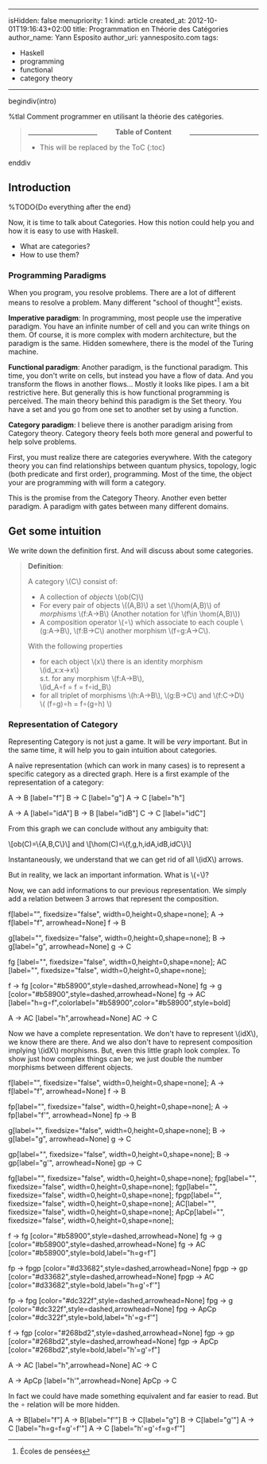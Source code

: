-----
isHidden:       false
menupriority:   1
kind:           article
created_at:     2012-10-01T19:16:43+02:00
title: Programmation en Théorie des Catégories
author_name: Yann Esposito
author_uri: yannesposito.com
tags:
  - Haskell
  - programming
  - functional
  - category theory
-----

begindiv(intro)

%tlal Comment programmer en utilisant la théorie des catégories.

> <center><hr style="width:30%;float:left;border-color:#CCCCD0;margin-top:1em"/><span class="sc"><b>Table of Content</b></span><hr style="width:30%;float:right;border-color:#CCCCD0;margin-top:1em"/></center>
> 
> * This will be replaced by the ToC
> {:toc}
>

enddiv

## Introduction

%TODO{Do everything after the end}

Now, it is time to talk about Categories.
How this notion could help you and how it is easy to use with Haskell.

- What are categories?
- How to use them?

### Programming Paradigms

When you program, you resolve problems.
There are a lot of different means to resolve a problem.
Many different "school of thought"[^school] exists.

[^school]: Écoles de pensées

**Imperative paradigm**:
In programming, most people use the imperative paradigm.
You have an infinite number of cell and you can write things on them.
Of course, it is more complex with modern architecture, but the paradigm is the same.
Hidden somewhere, there is the model of the Turing machine.

**Functional paradigm**:
Another paradigm, is the functional paradigm.
This time, you don't write on cells, but instead you have a flow of data.
And you transform the flows in another flows... Mostly it looks like pipes.
I am a bit restrictive here. But generally this is how functional programming is perceived.
The main theory behind this paradigm is the Set theory.
You have a set and you go from one set to another set by using a function.

**Category paradigm**:
I believe there is another paradigm arising from Category theory.
Category theory feels both more general and powerful to help solve problems.

First, you must realize there are categories everywhere.
With the category theory you can find relationships between quantum physics,
topology, logic (both predicate and first order), programming.
Most of the time, the object your are programming with will form a category.

This is the promise from the Category Theory.
Another even better paradigm.
A paradigm with gates between many different domains.

## Get some intuition

We write down the definition first.
And will discuss about some categories.

<div style="display:none">
\\( \newcommand{\hom}{\mathrm{hom}} \\)
</div>

 > **Definition**:
 >
 > A category \\(C\\) consist of:
 >
 > - A collection of _objects_ \\(ob(C)\\)
 > - For every pair of objects \\((A,B)\\) a set \\(\hom(A,B)\\)
 >   of _morphisms_ \\(f:A→B\\) (Another notation for \\(f\in \hom(A,B)\\))
 > - A composition operator \\(∘\\)
 >   which associate to each couple \\(g:A→B\\), \\(f:B→C\\) another morphism \\(f∘g:A→C\\).
 >
 > With the following properties
 >
 > - for each object \\(x\\) there is an identity morphism  
 >   \\(id_x:x→x\\)  
 >   s.t. for any morphism \\(f:A->B\\),  
 >   \\(id_A∘f = f = f∘id_B\\)
 > - for all triplet of morphisms \\(h:A->B\\), \\(g:B->C\\) and \\(f:C->D\\)  
 >   \\( (f∘g)∘h = f∘(g∘h) \\)

### Representation of Category

Representing Category is not just a game.
It will be _very_ important.
But in the same time, it will help you to gain intuition about categories.

A naïve representation (which can work in many cases) is to represent
a specific category as a directed graph.
Here is a first example of the representation of a category:

<graph title="First Naïve Category Representation">

A -> B [label="f"]
B -> C [label="g"]
A -> C [label="h"]

A -> A [label="idA"]
B -> B [label="idB"]
C -> C [label="idC"]

</graph>

From this graph we can conclude without any ambiguity that:

\\[ob(C)=\\{A,B,C\\}\\]
and
\\[\hom(C)=\\{f,g,h,idA,idB,idC\\}\\]

Instantaneously, we understand that we can get rid of all \\(idX\\) arrows.

But in reality, we lack an important information.
What is \\(∘\\)?

Now, we can add informations to our previous representation.
We simply add a relation between 3 arrows that represent the composition.

<graph title="Naïve Category Representation">

f[label="", fixedsize="false", width=0,height=0,shape=none];
A -> f[label="f", arrowhead=None]
f -> B

g[label="", fixedsize="false", width=0,height=0,shape=none];
B -> g[label="g", arrowhead=None]
g -> C

fg      [label="", fixedsize="false", width=0,height=0,shape=none];
AC      [label="", fixedsize="false", width=0,height=0,shape=none];

f -> fg  [color="#b58900",style=dashed,arrowhead=None]
fg -> g  [color="#b58900",style=dashed,arrowhead=None]
fg -> AC [label="h=g∘f",colorlabel="#b58900",color="#b58900",style=bold]

A -> AC [label="h",arrowhead=None]
AC -> C

</graph>

Now we have a complete representation.
We don't have to represent \\(idX\\), we know there are there.
And we also don't have to represent composition implying \\(idX\\) morphisms.
But, even this little graph look complex.
To show just how complex things can be;
we just double the number morphisms between different objects.

<graph title="Naïve Category Representation Mess">

f[label="", fixedsize="false", width=0,height=0,shape=none];
A -> f[label="f", arrowhead=None]
f -> B

fp[label="", fixedsize="false", width=0,height=0,shape=none];
A -> fp[label="f'", arrowhead=None]
fp -> B

g[label="", fixedsize="false", width=0,height=0,shape=none];
B -> g[label="g", arrowhead=None]
g -> C

gp[label="", fixedsize="false", width=0,height=0,shape=none];
B -> gp[label="g'", arrowhead=None]
gp -> C

fg[label="", fixedsize="false", width=0,height=0,shape=none];
fpg[label="", fixedsize="false", width=0,height=0,shape=none];
fgp[label="", fixedsize="false", width=0,height=0,shape=none];
fpgp[label="", fixedsize="false", width=0,height=0,shape=none];
AC[label="", fixedsize="false", width=0,height=0,shape=none];
ApCp[label="", fixedsize="false", width=0,height=0,shape=none];

f -> fg  [color="#b58900",style=dashed,arrowhead=None]
fg -> g  [color="#b58900",style=dashed,arrowhead=None]
fg -> AC [color="#b58900",style=bold,label="h=g∘f"]

fp -> fpgp [color="#d33682",style=dashed,arrowhead=None]
fpgp -> gp [color="#d33682",style=dashed,arrowhead=None]
fpgp -> AC [color="#d33682",style=bold,label="h=g'∘f'"]

fp -> fpg   [color="#dc322f",style=dashed,arrowhead=None]
fpg -> g    [color="#dc322f",style=dashed,arrowhead=None]
fpg -> ApCp [color="#dc322f",style=bold,label="h'=g∘f'"]

f -> fgp    [color="#268bd2",style=dashed,arrowhead=None]
fgp -> gp   [color="#268bd2",style=dashed,arrowhead=None]
fgp -> ApCp [color="#268bd2",style=bold,label="h'=g'∘f"]

A -> AC [label="h",arrowhead=None]
AC -> C

A -> ApCp [label="h'",arrowhead=None]
ApCp -> C

</graph>

In fact we could have made something equivalent and far easier to read.
But the ∘ relation will be more hidden.

<graph title="Naïve Category Representation Mess">

A -> B[label="f"]
A -> B[label="f'"]
B -> C[label="g"]
B -> C[label="g'"]
A -> C [label="h=g∘f=g'∘f'"]
A -> C [label="h'=g'∘f=g∘f'"]

</graph>
